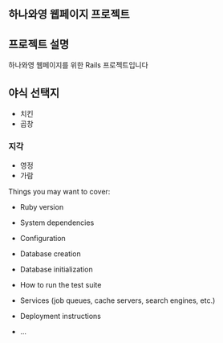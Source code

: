 하나와영 웹페이지 프로젝트 
---

## 프로젝트 설명
하나와영 웹페이지를 위한 Rails 프로젝트입니다

## 야식 선택지
- 치킨
- 곱창


### 지각
- 영정
- 가람


Things you may want to cover:

* Ruby version

* System dependencies

* Configuration

* Database creation

* Database initialization

* How to run the test suite

* Services (job queues, cache servers, search engines, etc.)

* Deployment instructions

* ...
